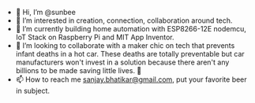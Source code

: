 - 👋 Hi, I’m @sunbee
- 👀 I’m interested in creation, connection, collaboration around tech.
- 🌱 I’m currently building home automation with ESP8266-12E nodemcu, IoT Stack on Raspberry Pi and MIT App Inventor.
- 💞️ I’m looking to collaborate with a maker chic on tech that prevents infant deaths in a hot car. These deaths are totally preventable but car manufacturers won't invest in a solution because there aren't any billions to be made saving little lives. :exploding_head:
- 📫 How to reach me sanjay.bhatikar@gmail.com, put your favorite beer in subject.

<!---
sunbee/sunbee is a ✨ special ✨ repository because its `README.md` (this file) appears on your GitHub profile.
You can click the Preview link to take a look at your changes.
--->
